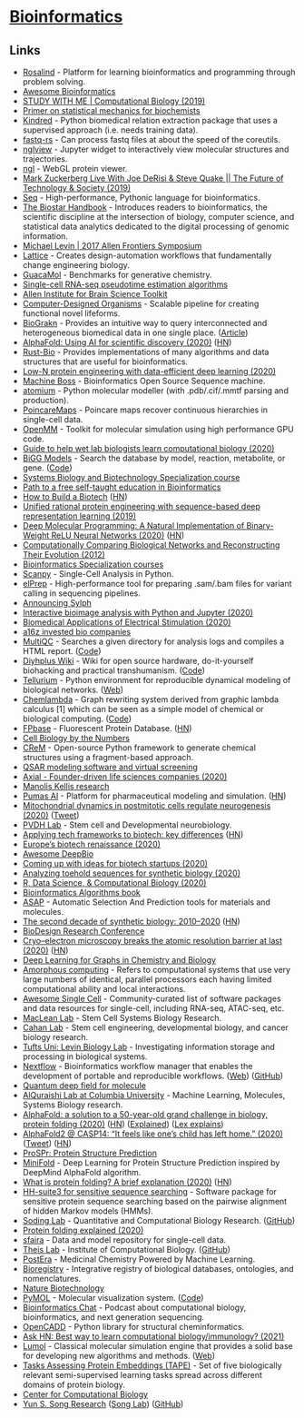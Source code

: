 # [Bioinformatics](https://en.wikipedia.org/wiki/Bioinformatics)

## Links

- [Rosalind](http://rosalind.info/problems/locations/) - Platform for learning bioinformatics and programming through problem solving.
- [Awesome Bioinformatics](https://github.com/danielecook/Awesome-Bioinformatics)
- [STUDY WITH ME | Computational Biology (2019)](https://www.youtube.com/watch?v=DoTBob1_IvI)
- [Primer on statistical mechanics for biochemists](https://github.com/jchodera/statmech-for-biochemists)
- [Kindred](https://github.com/jakelever/kindred) - Python biomedical relation extraction package that uses a supervised approach (i.e. needs training data).
- [fastq-rs](https://github.com/aseyboldt/fastq-rs) - Can process fastq files at about the speed of the coreutils.
- [nglview](https://github.com/arose/nglview) - Jupyter widget to interactively view molecular structures and trajectories.
- [ngl](https://github.com/arose/ngl) - WebGL protein viewer.
- [Mark Zuckerberg Live With Joe DeRisi & Steve Quake || The Future of Technology & Society (2019)](https://www.youtube.com/watch?v=vdUpF2dmnc8)
- [Seq](https://github.com/seq-lang/seq) - High-performance, Pythonic language for bioinformatics.
- [The Biostar Handbook](https://www.biostarhandbook.com/) - Introduces readers to bioinformatics, the scientific discipline at the intersection of biology, computer science, and statistical data analytics dedicated to the digital processing of genomic information.
- [Michael Levin | 2017 Allen Frontiers Symposium](https://www.youtube.com/watch?v=uAEJ0Q2uiNM)
- [Lattice](https://latticeautomation.com/) - Creates design-automation workflows that fundamentally change engineering biology.
- [GuacaMol](https://github.com/BenevolentAI/guacamol) - Benchmarks for generative chemistry.
- [Single-cell RNA-seq pseudotime estimation algorithms](https://github.com/agitter/single-cell-pseudotime)
- [Allen Institute for Brain Science Toolkit](https://portal.brain-map.org/explore/toolkit)
- [Computer-Designed Organisms](https://cdorgs.github.io/) - Scalable pipeline for creating functional novel lifeforms.
- [BioGrakn](https://github.com/graknlabs/biograkn) - Provides an intuitive way to query interconnected and heterogeneous biomedical data in one single place. ([Article](https://blog.grakn.ai/biograkn-accelerating-biomedical-knowledge-discovery-with-a-grakn-knowledge-graph-84706768d7d4))
- [AlphaFold: Using AI for scientific discovery (2020)](https://deepmind.com/blog/article/AlphaFold-Using-AI-for-scientific-discovery) ([HN](https://news.ycombinator.com/item?id=22087788))
- [Rust-Bio](https://github.com/rust-bio/rust-bio) - Provides implementations of many algorithms and data structures that are useful for bioinformatics.
- [Low-N protein engineering with data-efficient deep learning (2020)](https://www.biorxiv.org/content/10.1101/2020.01.23.917682v1)
- [Machine Boss](https://github.com/evoldoers/machineboss) - Bioinformatics Open Source Sequence machine.
- [atomium](https://github.com/samirelanduk/atomium) - Python molecular modeller (with .pdb/.cif/.mmtf parsing and production).
- [PoincareMaps](https://github.com/facebookresearch/PoincareMaps) - Poincare maps recover continuous hierarchies in single-cell data.
- [OpenMM](https://github.com/openmm/openmm) - Toolkit for molecular simulation using high performance GPU code.
- [Guide to help wet lab biologists learn computational biology (2020)](https://www.reddit.com/r/bioinformatics/comments/fiwtwx/working_from_home_i_made_a_guide_to_help_wet_lab/)
- [BiGG Models](http://bigg.ucsd.edu/) - Search the database by model, reaction, metabolite, or gene. ([Code](https://github.com/sbrg/bigg_models))
- [Systems Biology and Biotechnology Specialization course](https://www.coursera.org/specializations/systems-biology)
- [Path to a free self-taught education in Bioinformatics](https://github.com/ossu/bioinformatics)
- [How to Build a Biotech](https://www.celinehh.com/how-to-build-a-biotech) ([HN](https://news.ycombinator.com/item?id=23816390))
- [Unified rational protein engineering with sequence-based deep representation learning (2019)](https://www.nature.com/articles/s41592-019-0598-1)
- [Deep Molecular Programming: A Natural Implementation of Binary-Weight ReLU Neural Networks (2020)](https://arxiv.org/abs/2003.13720) ([HN](https://news.ycombinator.com/item?id=22768143))
- [Computationally Comparing Biological Networks and Reconstructing Their Evolution (2012)](http://www.robpatro.com/newsite/documents/dissertation.pdf)
- [Bioinformatics Specialization courses](https://www.coursera.org/specializations/bioinformatics)
- [Scanpy](https://github.com/theislab/scanpy) - Single-Cell Analysis in Python.
- [elPrep](https://github.com/ExaScience/elprep) - High-performance tool for preparing .sam/.bam files for variant calling in sequencing pipelines.
- [Announcing Sylph](https://sylph.io/blog/announce.html)
- [Interactive bioimage analysis with Python and Jupyter (2020)](https://www.youtube.com/watch?v=Y3pB3wnOivE)
- [Biomedical Applications of Electrical Stimulation (2020)](https://pubmed.ncbi.nlm.nih.gov/31974658/)
- [a16z invested bio companies](https://twitter.com/vijaypande/status/1265727854836211713)
- [MultiQC](https://multiqc.info/) - Searches a given directory for analysis logs and compiles a HTML report. ([Code](https://github.com/ewels/MultiQC))
- [Diyhplus Wiki](https://diyhpl.us/wiki/) - Wiki for open source hardware, do-it-yourself biohacking and practical transhumanism. ([Code](https://github.com/kanzure/diyhpluswiki))
- [Tellurium](https://github.com/sys-bio/tellurium) - Python environment for reproducible dynamical modeling of biological networks. ([Web](http://tellurium.analogmachine.org/))
- [Chemlambda](https://chorasimilarity.github.io/chemlambda-gui/index.html) - Graph rewriting system derived from graphic lambda calculus [1] which can be seen as a simple model of chemical or biological computing. ([Code](https://github.com/chorasimilarity/chemlambda-gui))
- [FPbase](https://www.fpbase.org/) - Fluorescent Protein Database. ([HN](https://news.ycombinator.com/item?id=23569427))
- [Cell Biology by the Numbers](http://book.bionumbers.org/)
- [CReM](https://github.com/DrrDom/crem) - Open-source Python framework to generate chemical structures using a fragment-based approach.
- [QSAR modeling software and virtual screening](http://qsar4u.com/)
- [Axial - Founder-driven life sciences companies (2020)](https://axial.substack.com/p/axial-founder-driven-life-sciences)
- [Manolis Kellis research](http://web.mit.edu/manoli/)
- [Pumas AI](https://pumas.ai/) - Platform for pharmaceutical modeling and simulation. ([HN](https://news.ycombinator.com/item?id=24126754))
- [Mitochondrial dynamics in postmitotic cells regulate neurogenesis (2020)](https://science.sciencemag.org/content/369/6505/858.full) ([Tweet](https://twitter.com/VanderhaeghenP2/status/1294168825735319553))
- [PVDH Lab](https://pvdhlab.org/) - Stem cell and Developmental neurobiology.
- [Applying tech frameworks to biotech: key differences](https://www.celinehh.com/tech-vs-biotech) ([HN](https://news.ycombinator.com/item?id=24262336))
- [Europe’s biotech renaissance (2020)](https://www.nature.com/articles/s41587-020-0483-6)
- [Awesome DeepBio](https://github.com/gokceneraslan/awesome-deepbio)
- [Coming up with ideas for biotech startups (2020)](https://www.youtube.com/watch?v=MTA5LajqdIc)
- [Analyzing toehold sequences for synthetic biology (2020)](https://news.harvard.edu/gazette/story/2020/10/analyzing-toehold-sequences-for-synthetic-biology/)
- [R, Data Science, & Computational Biology (2020)](https://changelog.com/practicalai/107)
- [Bioinformatics Algorithms book](https://www.bioinformaticsalgorithms.org/read-the-book)
- [ASAP](https://github.com/BingqingCheng/ASAP) - Automatic Selection And Prediction tools for materials and molecules.
- [The second decade of synthetic biology: 2010–2020](https://www.nature.com/articles/s41467-020-19092-2) ([HN](https://news.ycombinator.com/item?id=24786151))
- [BioDesign Research Conference](https://www.biodesign-conference.com/index.php)
- [Cryo–electron microscopy breaks the atomic resolution barrier at last (2020)](https://www.sciencemag.org/news/2020/10/cryo-electron-microscopy-breaks-atomic-resolution-barrier-last) ([HN](https://news.ycombinator.com/item?id=24869727))
- [Deep Learning for Graphs in Chemistry and Biology](https://github.com/mufeili/DL4MolecularGraph)
- [Amorphous computing](https://en.wikipedia.org/wiki/Amorphous_computing) - Refers to computational systems that use very large numbers of identical, parallel processors each having limited computational ability and local interactions.
- [Awesome Single Cell](https://github.com/seandavi/awesome-single-cell) - Community-curated list of software packages and data resources for single-cell, including RNA-seq, ATAC-seq, etc.
- [MacLean Lab](http://macleanlab.usc.edu/) - Stem Cell Systems Biology Research.
- [Cahan Lab](http://www.cahanlab.org/) - Stem cell engineering, developmental biology, and cancer biology research.
- [Tufts Uni: Levin Biology Lab](https://ase.tufts.edu/biology/labs/levin/Default.htm) - Investigating information storage and processing in biological systems.
- [Nextflow](https://github.com/nextflow-io/nextflow) - Bioinformatics workflow manager that enables the development of portable and reproducible workflows. ([Web](https://nf-co.re/)) ([GitHub](https://github.com/nf-core))
- [Quantum deep field for molecule](https://github.com/masashitsubaki/QuantumDeepField_molecule)
- [AlQuraishi Lab at Columbia University](https://www.aqlab.io/) - Machine Learning, Molecules, Systems Biology research.
- [AlphaFold: a solution to a 50-year-old grand challenge in biology, protein folding (2020)](https://deepmind.com/blog/article/alphafold-a-solution-to-a-50-year-old-grand-challenge-in-biology) ([HN](https://news.ycombinator.com/item?id=25253488)) ([Explained](https://twitter.com/AdamRutherford/status/1333449928316743683)) ([Lex explains](https://www.youtube.com/watch?v=W7wJDJ56c88))
- [AlphaFold2 @ CASP14: “It feels like one’s child has left home.” (2020)](https://moalquraishi.wordpress.com/2020/12/08/alphafold2-casp14-it-feels-like-ones-child-has-left-home/) ([Tweet](https://twitter.com/MoAlQuraishi/status/1336351187369603088)) ([HN](https://news.ycombinator.com/item?id=25396736))
- [ProSPr: Protein Structure Prediction](https://github.com/dellacortelab/prospr)
- [MiniFold](https://github.com/EricAlcaide/MiniFold) - Deep Learning for Protein Structure Prediction inspired by DeepMind AlphaFold algorithm.
- [What is protein folding? A brief explanation (2020)](https://rootsofprogress.org/alphafold-protein-folding-explainer) ([HN](https://news.ycombinator.com/item?id=25261591))
- [HH-suite3 for sensitive sequence searching](https://github.com/soedinglab/hh-suite) - Software package for sensitive protein sequence searching based on the pairwise alignment of hidden Markov models (HMMs).
- [Soding Lab](https://www.mpibpc.mpg.de/soeding) - Quantitative and Computational Biology Research. ([GitHub](https://github.com/soedinglab))
- [Protein folding explained (2020)](https://www.youtube.com/watch?v=KpedmJdrTpY)
- [sfaira](https://github.com/theislab/sfaira) - Data and model repository for single-cell data.
- [Theis Lab](https://www.helmholtz-muenchen.de/icb/) - Institute of Computational Biology. ([GitHub](https://github.com/theislab))
- [PostEra](https://postera.ai/) - Medicinal Chemistry Powered by Machine Learning.
- [Bioregistry](https://github.com/cthoyt/bioregistry) - Integrative registry of biological databases, ontologies, and nomenclatures.
- [Nature Biotechnology](https://www.nature.com/nbt/)
- [PyMOL](https://pymol.org/) - Molecular visualization system. ([Code](https://github.com/schrodinger/pymol-open-source))
- [Bioinformatics Chat](https://bioinformatics.chat/) - Podcast about computational biology, bioinformatics, and next generation sequencing.
- [OpenCADD](https://github.com/volkamerlab/opencadd) - Python library for structural cheminformatics.
- [Ask HN: Best way to learn computational biology/immunology? (2021)](https://news.ycombinator.com/item?id=25801821)
- [Lumol](https://github.com/lumol-org/lumol) - Classical molecular simulation engine that provides a solid base for developing new algorithms and methods. ([Web](https://lumol.org/))
- [Tasks Assessing Protein Embeddings (TAPE)](https://github.com/songlab-cal/tape) - Set of five biologically relevant semi-supervised learning tasks spread across different domains of protein biology.
- [Center for Computational Biology](https://ccb.berkeley.edu/)
- [Yun S. Song Research](https://people.eecs.berkeley.edu/~yss/) ([Song Lab](https://people.eecs.berkeley.edu/~yss/group.html)) ([GitHub](https://github.com/songlab-cal))
